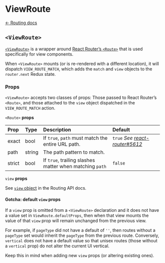 # ViewRoute

[← Routing docs](../guides/routing/)

## `<ViewRoute>`

[`<ViewRoute>`](https://github.com/zakness/birchbox-gitbook/tree/1ad9356b440d8ffd191f6222475ef6f0c15444b0/src/components/Routing/ViewRoute/index.js) is a wrapper around [React Router’s `<Route>`](https://reacttraining.com/react-router/web/api/Route) that is used specifically for view components.

When `<ViewRoute>` mounts \(or is re-rendered with a different location\), it will dispatch `VIEW_ROUTE_MATCH`, which adds the `match` and `view` objects to the `router.next` Redux state.

### Props

`<ViewRoute>` accepts two classes of props: Those passed to React Router’s `<Route>`, and those attached to the `view` object dispatched in the `VIEW_ROUTE_MATCH` action.

`<Route>` **props**

| Prop | Type | Description | Default |
| :--- | :--- | :--- | :--- |
| exact | bool | If `true`, `path` must match the entire URL path. | `true` _See_ [_react-router\#5612_](https://github.com/ReactTraining/react-router/pull/5612) |
| path | string | The path pattern to match. |  |
| strict | bool | If `true`, trailing slashes matter when matching `path` | `false` |

`view` **props**

See [`view` object](../guides/routing/routing-redux-state.md#view) in the Routing API docs.

#### Gotcha: default `view` props

If a `view` prop is omitted from a `<ViewRoute>` declaration and it does not have a value set in `ViewRoute.defaultProps`, then when that view mounts the value of that `view` prop will remain unchanged from the previous view.

For example, if `pageType` did not have a default of `''`, then routes without a `pageType` set would inherit the `pageType` from the previous route. Conversely, `vertical` does not have a default value so that unisex routes \(those without a `vertical` prop\) do not alter the current UI vertical.

Keep this in mind when adding new `view` props \(or altering existing ones\).

